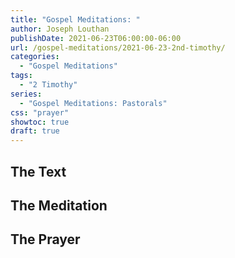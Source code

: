 ```yaml
---
title: "Gospel Meditations: "
author: Joseph Louthan
publishDate: 2021-06-23T06:00:00-06:00
url: /gospel-meditations/2021-06-23-2nd-timothy/
categories:
  - "Gospel Meditations"
tags:
  - "2 Timothy"
series:
  - "Gospel Meditations: Pastorals"
css: "prayer"
showtoc: true
draft: true
---
```


## The Text


## The Meditation


## The Prayer

<div style="font-variant: small-caps;">

</div>

```text

```
